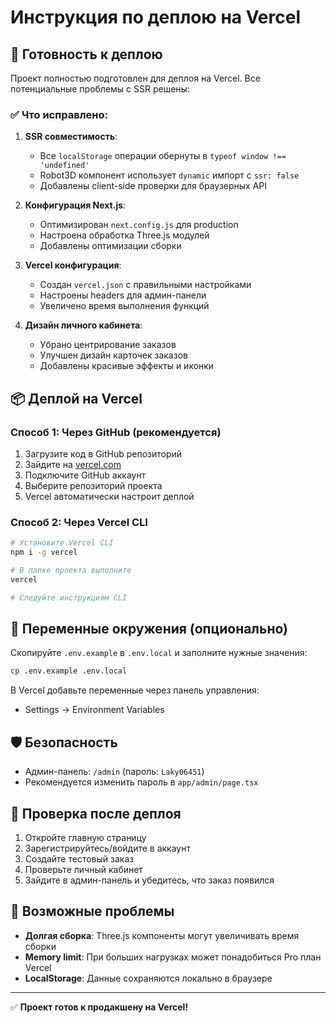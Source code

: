 # Инструкция по деплою на Vercel

## 🚀 Готовность к деплою

Проект полностью подготовлен для деплоя на Vercel. Все потенциальные проблемы с SSR решены:

### ✅ Что исправлено:

1. **SSR совместимость**:
   - Все `localStorage` операции обернуты в `typeof window !== 'undefined'`
   - Robot3D компонент использует `dynamic` импорт с `ssr: false`
   - Добавлены client-side проверки для браузерных API

2. **Конфигурация Next.js**:
   - Оптимизирован `next.config.js` для production
   - Настроена обработка Three.js модулей
   - Добавлены оптимизации сборки

3. **Vercel конфигурация**:
   - Создан `vercel.json` с правильными настройками
   - Настроены headers для админ-панели
   - Увеличено время выполнения функций

4. **Дизайн личного кабинета**:
   - Убрано центрирование заказов
   - Улучшен дизайн карточек заказов
   - Добавлены красивые эффекты и иконки

## 📦 Деплой на Vercel

### Способ 1: Через GitHub (рекомендуется)

1. Загрузите код в GitHub репозиторий
2. Зайдите на [vercel.com](https://vercel.com)
3. Подключите GitHub аккаунт
4. Выберите репозиторий проекта
5. Vercel автоматически настроит деплой

### Способ 2: Через Vercel CLI

```bash
# Установите Vercel CLI
npm i -g vercel

# В папке проекта выполните
vercel

# Следуйте инструкциям CLI
```

## 🔧 Переменные окружения (опционально)

Скопируйте `.env.example` в `.env.local` и заполните нужные значения:

```bash
cp .env.example .env.local
```

В Vercel добавьте переменные через панель управления:
- Settings → Environment Variables

## 🛡️ Безопасность

- Админ-панель: `/admin` (пароль: `Laky06451`)
- Рекомендуется изменить пароль в `app/admin/page.tsx`

## 📱 Проверка после деплоя

1. Откройте главную страницу
2. Зарегистрируйтесь/войдите в аккаунт
3. Создайте тестовый заказ
4. Проверьте личный кабинет
5. Зайдите в админ-панель и убедитесь, что заказ появился

## 🐛 Возможные проблемы

- **Долгая сборка**: Three.js компоненты могут увеличивать время сборки
- **Memory limit**: При больших нагрузках может понадобиться Pro план Vercel
- **LocalStorage**: Данные сохраняются локально в браузере

---

✅ **Проект готов к продакшену на Vercel!**
